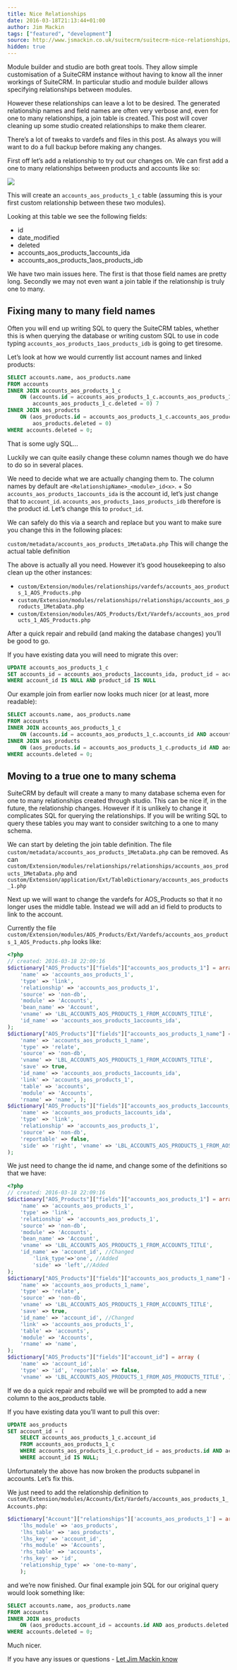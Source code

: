 ```yaml
---
title: Nice Relationships
date: 2016-03-18T21:13:44+01:00
author: Jim Mackin
tags: ["featured", "development"]
source: http://www.jsmackin.co.uk/suitecrm/suitecrm-nice-relationships/
hidden: true
---
```


Module builder and studio are both great tools. They allow simple
customisation of a SuiteCRM instance without having to know all the
inner workings of SuiteCRM. In particular studio and module builder
allows specifying relationships between modules.

However these relationships can leave a lot to be desired. The generated
relationship names and field names are often very verbose and, even for
one to many relationships, a join table is created. This post will cover
cleaning up some studio created relationships to make them clearer.

There’s a lot of tweaks to vardefs and files in this post. As always you
will want to do a full backup before making any changes.

First off let’s add a relationship to try out our changes on. We can
first add a one to many relationships between products and accounts like
so:

![](/images/en/community/01nice-relationships.png)

This will create an `accounts_aos_products_1_c` table (assuming this is
your first custom relationship between these two modules).

Looking at this table we see the following fields:

* id
* date_modified
* deleted
* accounts_aos_products_1accounts_ida
* accounts_aos_products_1aos_products_idb

We have two main issues here. The first is that those field names are
pretty long. Secondly we may not even want a join table if the
relationship is truly one to many.

## Fixing many to many field names

Often you will end up writing SQL to query the SuiteCRM tables, whether
this is when querying the database or writing custom SQL to use in code
typing `accounts_aos_products_1aos_products_idb` is going to get
tiresome.

Let’s look at how we would currently list account names and linked
products:

```sql
SELECT accounts.name, aos_products.name
FROM accounts
INNER JOIN accounts_aos_products_1_c
    ON (accounts.id = accounts_aos_products_1_c.accounts_aos_products_1accounts_ida AND
        accounts_aos_products_1_c.deleted = 0) 7
INNER JOIN aos_products
    ON (aos_products.id = accounts_aos_products_1_c.accounts_aos_products_1aos_products_idb AND
        aos_products.deleted = 0)
WHERE accounts.deleted = 0;
```

That is some ugly SQL…

Luckily we can quite easily change these column names though we do have
to do so in several places.

We need to decide what we are actually changing them to. The column
names by default are `<RelationshipName>_<module>_id<x>`. +
So `accounts_aos_products_1accounts_ida` is the account id, let’s just
change that to `account_id`. `accounts_aos_products_1aos_products_idb`
therefore is the product id. Let’s change this to `product_id`.

We can safely do this via a search and replace but you want to make sure
you change this in the following places:

`custom/metadata/accounts_aos_products_1MetaData.php` This will change
the actual table definition

The above is actually all you need. However it’s good housekeeping to
also clean up the other instances:

* `custom/Extension/modules/relationships/vardefs/accounts_aos_products_1_AOS_Products.php`
* `custom/Extension/modules/relationships/relationships/accounts_aos_products_1MetaData.php`
* `custom/Extension/modules/AOS_Products/Ext/Vardefs/accounts_aos_products_1_AOS_Products.php`

After a quick repair and rebuild (and making the database changes)
you’ll be good to go.

If you have existing data you will need to migrate this over:

```sql
UPDATE accounts_aos_products_1_c
SET accounts_id = accounts_aos_products_1accounts_ida, product_id = accounts_aos_products_1aos_products_idb
WHERE account_id IS NULL AND product_id IS NULL
```

Our example join from earlier now looks much nicer (or at least, more
readable):

```sql
SELECT accounts.name, aos_products.name
FROM accounts
INNER JOIN accounts_aos_products_1_c
    ON (accounts.id = accounts_aos_products_1_c.accounts_id AND accounts_aos_products_1_c.deleted = 0) 7
INNER JOIN aos_products
    ON (aos_products.id = accounts_aos_products_1_c.products_id AND aos_products.deleted = 0)
WHERE accounts.deleted = 0;
```

## Moving to a true one to many schema

SuiteCRM by default will create a many to many database schema even for
one to many relationships created through studio. This can be nice if,
in the future, the relationship changes. However if it is unlikely to
change it complicates SQL for querying the relationships. If you will be
writing SQL to query these tables you may want to consider switching to
a one to many schema.

We can start by deleting the join table definition. The file
`custom/metadata/accounts_aos_products_1MetaData.php` can be removed. As can
`custom/Extension/modules/relationships/relationships/accounts_aos_products_1MetaData.php`
and
`custom/Extension/application/Ext/TableDictionary/accounts_aos_products_1.php`

Next up we will want to change the vardefs for AOS_Products so that it no longer
uses the middle table. Instead we will add an id field to products to link to
the account.

Currently the file
`custom/Extension/modules/AOS_Products/Ext/Vardefs/accounts_aos_products_1_AOS_Products.php`
looks like:

```php
<?php
// created: 2016-03-18 22:09:16
$dictionary["AOS_Products"]["fields"]["accounts_aos_products_1"] = array (
    'name' => 'accounts_aos_products_1',
    'type' => 'link',
    'relationship' => 'accounts_aos_products_1',
    'source' => 'non-db',
    'module' => 'Accounts',
    'bean_name' => 'Account',
    'vname' => 'LBL_ACCOUNTS_AOS_PRODUCTS_1_FROM_ACCOUNTS_TITLE',
    'id_name' => 'accounts_aos_products_1accounts_ida',
);
$dictionary["AOS_Products"]["fields"]["accounts_aos_products_1_name"] = array (
    'name' => 'accounts_aos_products_1_name',
    'type' => 'relate',
    'source' => 'non-db',
    'vname' => 'LBL_ACCOUNTS_AOS_PRODUCTS_1_FROM_ACCOUNTS_TITLE',
    'save' => true,
    'id_name' => 'accounts_aos_products_1accounts_ida',
    'link' => 'accounts_aos_products_1',
    'table' => 'accounts',
    'module' => 'Accounts',
    'rname' => 'name', );
$dictionary["AOS_Products"]["fields"]["accounts_aos_products_1accounts_ida"] = array (
    'name' => 'accounts_aos_products_1accounts_ida',
    'type' => 'link',
    'relationship' => 'accounts_aos_products_1',
    'source' => 'non-db',
    'reportable' => false,
    'side' => 'right', 'vname' => 'LBL_ACCOUNTS_AOS_PRODUCTS_1_FROM_AOS_PRODUCTS_TITLE',
);
```

We just need to change the id name, and change some of the definitions so that we have:

```php
<?php
// created: 2016-03-18 22:09:16
$dictionary["AOS_Products"]["fields"]["accounts_aos_products_1"] = array (
    'name' => 'accounts_aos_products_1',
    'type' => 'link',
    'relationship' => 'accounts_aos_products_1',
    'source' => 'non-db',
    'module' => 'Accounts',
    'bean_name' => 'Account',
    'vname' => 'LBL_ACCOUNTS_AOS_PRODUCTS_1_FROM_ACCOUNTS_TITLE',
    'id_name' => 'account_id', //Changed
        'link_type'=>'one', //Added
        'side' => 'left',//Added
);
$dictionary["AOS_Products"]["fields"]["accounts_aos_products_1_name"] = array (
    'name' => 'accounts_aos_products_1_name',
    'type' => 'relate',
    'source' => 'non-db',
    'vname' => 'LBL_ACCOUNTS_AOS_PRODUCTS_1_FROM_ACCOUNTS_TITLE',
    'save' => true,
    'id_name' => 'account_id', //Changed
    'link' => 'accounts_aos_products_1',
    'table' => 'accounts',
    'module' => 'Accounts',
    'rname' => 'name',
);
$dictionary["AOS_Products"]["fields"]["account_id"] = array (
    'name' => 'account_id',
    'type' => 'id', 'reportable' => false,
    'vname' => 'LBL_ACCOUNTS_AOS_PRODUCTS_1_FROM_AOS_PRODUCTS_TITLE', );
```

If we do a quick repair and rebuild we will be prompted to add a new
column to the aos_products table.

If you have existing data you’ll want to pull this over:

```sql
UPDATE aos_products
SET account_id = (
    SELECT accounts_aos_products_1_c.account_id
    FROM accounts_aos_products_1_c
    WHERE accounts_aos_products_1_c.product_id = aos_products.id AND accounts_aos_products_1_c.deleted =0)
    WHERE account_id IS NULL;
```

Unfortunately the above has now broken the products subpanel in
accounts. Let’s fix this.

We just need to add the relationship definition to
`custom/Extension/modules/Accounts/Ext/Vardefs/accounts_aos_products_1_Accounts.php`:

```php
$dictionary["Account"]["relationships"]['accounts_aos_products_1'] = array(
    'lhs_module' => 'aos_products',
    'lhs_table' => 'aos_products',
    'lhs_key' => 'account_id',
    'rhs_module' => 'Accounts',
    'rhs_table' => 'accounts',
    'rhs_key' => 'id',
    'relationship_type' => 'one-to-many',
    );
```
and we’re now finished. Our final example join SQL for our original
query would look something like:

```sql
SELECT accounts.name, aos_products.name
FROM accounts
INNER JOIN aos_products
    ON (aos_products.account_id = accounts.id AND aos_products.deleted = 0)
WHERE accounts.deleted = 0;
```

Much nicer.

If you have any issues or questions - [Let Jim Mackin know](http://www.jsmackin.co.uk/contact/)

